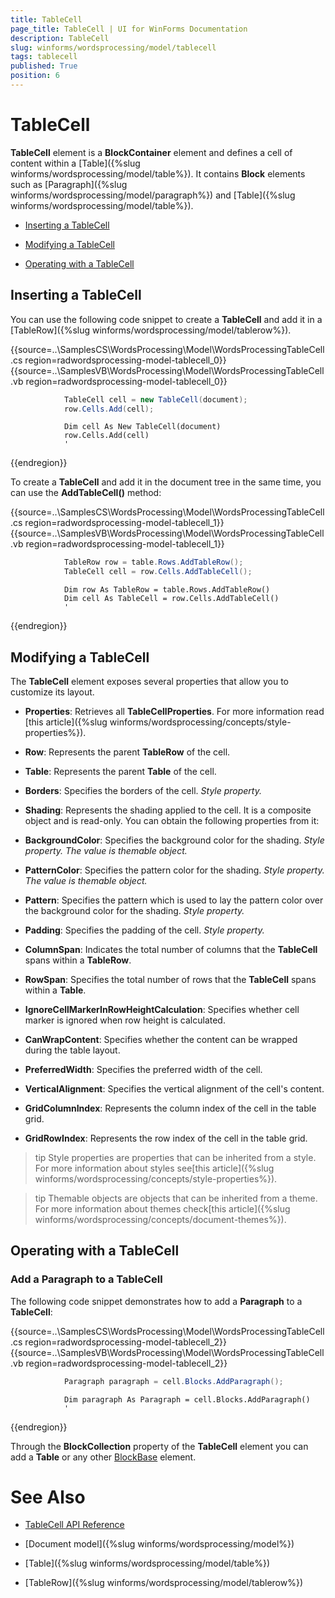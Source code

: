```yaml
---
title: TableCell
page_title: TableCell | UI for WinForms Documentation
description: TableCell
slug: winforms/wordsprocessing/model/tablecell
tags: tablecell
published: True
position: 6
---
```


# TableCell

__TableCell__ element is a __BlockContainer__ element and defines a cell of content within a [Table]({%slug winforms/wordsprocessing/model/table%}). It contains __Block__ elements such as [Paragraph]({%slug winforms/wordsprocessing/model/paragraph%}) and [Table]({%slug winforms/wordsprocessing/model/table%}).

* [Inserting a TableCell](#inserting-a-tablecell)

* [Modifying a TableCell](#modifying-a-tablecell)

* [Operating with a TableCell](#operating-with-a-tablecell)

## Inserting a TableCell

You can use the following code snippet to create a __TableCell__ and add it in a [TableRow]({%slug winforms/wordsprocessing/model/tablerow%}).

{{source=..\SamplesCS\WordsProcessing\Model\WordsProcessingTableCell.cs region=radwordsprocessing-model-tablecell_0}} 
{{source=..\SamplesVB\WordsProcessing\Model\WordsProcessingTableCell.vb region=radwordsprocessing-model-tablecell_0}} 

````C#
            TableCell cell = new TableCell(document);
            row.Cells.Add(cell);
````
````VB.NET
            Dim cell As New TableCell(document)
            row.Cells.Add(cell)
            '
````

{{endregion}} 

To create a __TableCell__ and add it in the document tree in the same time, you can use the  __AddTableCell()__ method:

{{source=..\SamplesCS\WordsProcessing\Model\WordsProcessingTableCell.cs region=radwordsprocessing-model-tablecell_1}} 
{{source=..\SamplesVB\WordsProcessing\Model\WordsProcessingTableCell.vb region=radwordsprocessing-model-tablecell_1}} 

````C#
            TableRow row = table.Rows.AddTableRow();
            TableCell cell = row.Cells.AddTableCell();
````
````VB.NET
            Dim row As TableRow = table.Rows.AddTableRow()
            Dim cell As TableCell = row.Cells.AddTableCell()
            '
````

{{endregion}}

## Modifying a TableCell

The __TableCell__ element exposes several properties that allow you to customize its layout.
        

* __Properties__: Retrieves all __TableCellProperties__. For more information read [this article]({%slug winforms/wordsprocessing/concepts/style-properties%}).

* __Row__: Represents the parent __TableRow__ of the cell.

* __Table__: Represents the parent __Table__ of the cell.

* __Borders__: Specifies the borders of the cell. *Style property.*

* __Shading__: Represents the shading applied to the cell. It is a composite object and is read-only. You can obtain the following properties from it:
            

* __BackgroundColor__: Specifies the background color for the shading. *Style property. The value is themable object.*

* __PatternColor__: Specifies the pattern color for the shading. *Style property. The value is themable object.*

* __Pattern__: Specifies the pattern which is used to lay the pattern color over the background color for the shading. *Style property.*

* __Padding__: Specifies the padding of the cell. *Style property.*

* __ColumnSpan__: Indicates the total number of columns that the __TableCell__ spans within a __TableRow__.
            

* __RowSpan__: Specifies the total number of rows that the __TableCell__ spans within a __Table__.
            

* __IgnoreCellMarkerInRowHeightCalculation__: Specifies whether cell marker is ignored when row height is calculated.
            

* __CanWrapContent__: Specifies whether the content can be wrapped during the table layout.
            

* __PreferredWidth__: Specifies the preferred width of the cell.
            

* __VerticalAlignment__: Specifies the vertical alignment of the cell's content.
            

* __GridColumnIndex__: Represents the column index of the cell in the table grid.
            

* __GridRowIndex__: Represents the row index of the cell in the table grid.
            

>tip Style properties are properties that can be inherited from a style. For more information about styles see[this article]({%slug winforms/wordsprocessing/concepts/style-properties%}).
>


>tip Themable objects are objects that can be inherited from a theme. For more information about themes check[this article]({%slug winforms/wordsprocessing/concepts/document-themes%}).
>


## Operating with a TableCell

### Add a Paragraph to a TableCell

The following code snippet demonstrates how to add a __Paragraph__ to a __TableCell__:

{{source=..\SamplesCS\WordsProcessing\Model\WordsProcessingTableCell.cs region=radwordsprocessing-model-tablecell_2}} 
{{source=..\SamplesVB\WordsProcessing\Model\WordsProcessingTableCell.vb region=radwordsprocessing-model-tablecell_2}} 

````C#
            Paragraph paragraph = cell.Blocks.AddParagraph();
````
````VB.NET
            Dim paragraph As Paragraph = cell.Blocks.AddParagraph()
            '
````

{{endregion}} 

Through the __BlockCollection__ property of the __TableCell__ element you can add a __Table__ or any other [BlockBase](http://www.telerik.com/help/winforms/t_telerik_windows_documents_flow_model_blockbase.html) element.
            
# See Also

 * [TableCell API Reference](http://www.telerik.com/help/winforms/allmembers_t_telerik_windows_documents_flow_model_tablecell.html)

 * [Document model]({%slug winforms/wordsprocessing/model%})

 * [Table]({%slug winforms/wordsprocessing/model/table%})

 * [TableRow]({%slug winforms/wordsprocessing/model/tablerow%})
